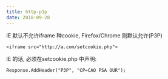 ```yaml
---
title: http-p3p
date: 2018-09-28
---
```

IE 默认不允许iframe 种cookie, Firefox/Chrome 则默认允许(P3P)

    <iframe src="http://a.com/setcookie.php">

IE 的话, 必须在setcookie.php 中声明:

    Response.AddHeader("P3P", "CP=CAO PSA OUR");